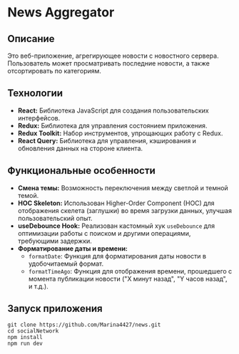 # News Aggregator

## Описание

Это веб-приложение, агрегирующее новости с новостного сервера. Пользователь может просматривать последние новости, а также отсортировать по категориям.

## Технологии

-   **React:** Библиотека JavaScript для создания пользовательских интерфейсов.
-   **Redux:** Библиотека для управления состоянием приложения.
-   **Redux Toolkit:** Набор инструментов, упрощающих работу с Redux.
-   **React Query:** Библиотека для управления, кэширования и обновления данных на стороне клиента.


## Функциональные особенности

-   **Смена темы:** Возможность переключения между светлой и темной темой.
-   **HOC Skeleton:**  Использован Higher-Order Component (HOC) для отображения скелета (заглушки) во время загрузки данных, улучшая пользовательский опыт.
-   **useDebounce Hook:** Реализован кастомный хук `useDebounce` для оптимизации работы с поиском и другими операциями, требующими задержки.
-   **Форматирование даты и времени:**
    -   `formatDate`:  Функция для форматирования даты новости в удобочитаемый формат.
    -   `formatTimeAgo`: Функция для отображения времени, прошедшего с момента публикации новости ("X минут назад", "Y часов назад", и т.д.).


## Запуск приложения
```
git clone https://github.com/Marina4427/news.git
cd socialNetwork
npm install
npm run dev
```
